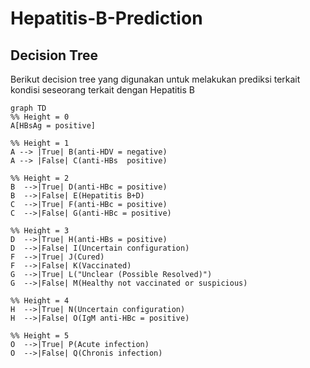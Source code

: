 # Hepatitis-B-Prediction

## Decision Tree
Berikut decision tree yang digunakan untuk melakukan prediksi terkait kondisi seseorang terkait dengan Hepatitis B

```mermaid
graph TD
%% Height = 0
A[HBsAg = positive]

%% Height = 1
A --> |True| B(anti-HDV = negative)
A --> |False| C(anti-HBs  positive)

%% Height = 2
B  -->|True| D(anti-HBc = positive)
B  -->|False| E(Hepatitis B+D)
C  -->|True| F(anti-HBc = positive)
C  -->|False| G(anti-HBc = positive)

%% Height = 3
D  -->|True| H(anti-HBs = positive)
D  -->|False| I(Uncertain configuration)
F  -->|True| J(Cured)
F  -->|False| K(Vaccinated)
G  -->|True| L("Unclear (Possible Resolved)")
G  -->|False| M(Healthy not vaccinated or suspicious)

%% Height = 4
H  -->|True| N(Uncertain configuration)
H  -->|False| O(IgM anti-HBc = positive)

%% Height = 5
O  -->|True| P(Acute infection)
O  -->|False| Q(Chronis infection)
```